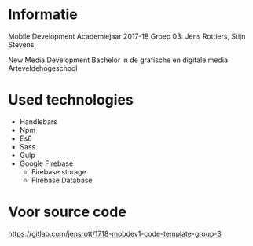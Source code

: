 # Informatie

Mobile Development Academiejaar 2017-18
Groep 03: Jens Rottiers, Stijn Stevens

New Media Development
Bachelor in de grafische en digitale media
Arteveldehogeschool

# Used technologies

* Handlebars
* Npm
* Es6
* Sass
* Gulp
* Google Firebase
    * Firebase storage
    * Firebase Database

# Voor source code

https://gitlab.com/jensrott/1718-mobdev1-code-template-group-3
